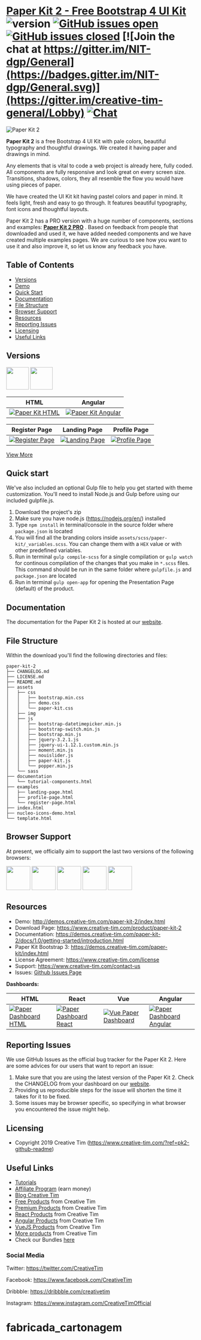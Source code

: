 # [Paper Kit 2 - Free Bootstrap 4 UI Kit](http://demos.creative-tim.com/paper-kit-2) ![version](https://img.shields.io/badge/version-2.2.0-blue.svg) [![GitHub issues open](https://img.shields.io/github/issues/creativetimofficial/material-kit.svg?maxAge=2592000)](https://github.com/creativetimofficial/paper-kit-2/issues?q=is%3Aopen+is%3Aissue) [![GitHub issues closed](https://img.shields.io/github/issues-closed-raw/creativetimofficial/ct-paper-kit-2-pro.svg?maxAge=2592000)](https://github.com/creativetimofficial/paper-kit-2/issues?q=is%3Aissue+is%3Aclosed) [![Join the chat at https://gitter.im/NIT-dgp/General](https://badges.gitter.im/NIT-dgp/General.svg)](https://gitter.im/creative-tim-general/Lobby) [![Chat](https://img.shields.io/badge/chat-on%20discord-7289da.svg)](https://discord.gg/E4aHAQy)

![Paper Kit 2](https://raw.githubusercontent.com/creativetimofficial/public-assets/master/paper-kit-2-html/opt_pk2_thumbnail.jpg "Paper Kit 2 Free")

**Paper Kit 2** is a free Bootstrap 4 UI Kit with pale colors, beautiful typography and thoughtful drawings. We created it having paper and drawings in mind.

Any elements that is vital to code a web project is already here, fully coded. All components are fully responsive and look great on every screen size. Transitions, shadows, colors, they all resemble the flow you would have using pieces of paper.

We have created the UI Kit kit having pastel colors and paper in mind. It feels light, fresh and easy to go through. It features beautiful typography, font icons and thoughtful layouts.

Paper Kit 2 has a PRO version with a huge number of components, sections and examples: **[Paper Kit 2 PRO](https://creative-tim.com/live/paper-kit-2-pro)** . Based on feedback from people that downloaded and used it, we have added needed components and we have created multiple examples pages. We are curious to see how you want to use it and also improve it, so let us know any feedback you have.

## Table of Contents

* [Versions](#versions)
* [Demo](#demo)
* [Quick Start](#quick-start)
* [Documentation](#documentation)
* [File Structure](#file-structure)
* [Browser Support](#browser-support)
* [Resources](#resources)
* [Reporting Issues](#reporting-issues)
* [Licensing](#licensing)
* [Useful Links](#useful-links)

## Versions

[<img src="https://raw.githubusercontent.com/creativetimofficial/public-assets/master/paper-kit-2-html/opt_pk2_thumbnail.jpg" width="60" height="60" />](https://www.creative-tim.com/product/paper-kit-2)
[<img src="https://raw.githubusercontent.com/creativetimofficial/public-assets/master/paper-kit-2-angular/opt_pk2_angular_thumbnail.jpg" width="60" height="60" />](https://www.creative-tim.com/product/paper-kit-2-pro)

| HTML | Angular |
| --- | --- |
| [![Paper Kit  HTML](https://raw.githubusercontent.com/creativetimofficial/public-assets/master/paper-kit-2-html/opt_pk2_thumbnail.jpg)](https://www.creative-tim.com/product/paper-kit-2)  | [![Paper Kit  Angular](https://raw.githubusercontent.com/creativetimofficial/public-assets/master/paper-kit-2-angular/opt_pk2_angular_thumbnail.jpg)](https://www.creative-tim.com/product/paper-kit-2-angular)  

| Register Page | Landing Page | Profile Page  |
| --- | --- | ---  |
| [![Register Page](https://raw.githubusercontent.com/creativetimofficial/public-assets/master/paper-kit-2-pro-html/register-page.png)](https://demos.creative-tim.com/paper-kit-2/examples/register-page.html)  | [![Landing Page](https://raw.githubusercontent.com/creativetimofficial/public-assets/master/paper-kit-2-pro-html/landing-page.png)](https://demos.creative-tim.com/paper-kit-2/examples/landing-page.html)  | [![Profile Page](https://raw.githubusercontent.com/creativetimofficial/public-assets/master/paper-kit-2-pro-html/profile-page.png)](https://demos.creative-tim.com/paper-kit-2/examples/profile-page.html)  

[View More](https://demos.creative-tim.com/paper-kit-2/index.html)

## Quick start


We've also included an optional Gulp file to help you get started with theme customization. You'll need to install Node.js and Gulp before using our included gulpfile.js.

1.  Download the project's zip
2.  Make sure you have node.js (<https://nodejs.org/en/>) installed
3.  Type `npm install` in terminal/console in the source folder where `package.json` is located
4.  You will find all the branding colors inside `assets/scss/paper-kit/_variables.scss`. You can change them with a `HEX` value or with other predefined variables.
5.  Run in terminal `gulp compile-scss` for a single compilation or `gulp watch` for continous compilation of the changes that you make in `*.scss` files. This command should be run in the same folder where `gulpfile.js` and `package.json` are located
6.  Run in terminal `gulp open-app` for opening the Presentation Page (default) of the product.

## Documentation
The documentation for the Paper Kit 2 is hosted at our [website](https://demos.creative-tim.com/paper-kit-2/docs/1.0/getting-started/introduction.html).


## File Structure

Within the download you'll find the following directories and files:
```
paper-kit-2
├── CHANGELOG.md
├── LICENSE.md
├── README.md
├── assets
│   ├── css
│   │   ├── bootstrap.min.css
│   │   ├── demo.css
│   │   └── paper-kit.css
│   ├── img
│   ├── js
│   │   ├── bootstrap-datetimepicker.min.js
│   │   ├── bootstrap-switch.min.js
│   │   ├── bootstrap.min.js
│   │   ├── jquery-3.2.1.js
│   │   ├── jquery-ui-1.12.1.custom.min.js
│   │   ├── moment.min.js
│   │   ├── nouislider.js
│   │   ├── paper-kit.js
│   │   └── popper.min.js
│   └── sass
├── documentation
│   └── tutorial-components.html
├── examples
│   ├── landing-page.html
│   ├── profile-page.html
│   └── register-page.html
├── index.html
├── nucleo-icons-demo.html
└── template.html

```

## Browser Support

At present, we officially aim to support the last two versions of the following browsers:

<img src="https://github.com/creativetimofficial/public-assets/blob/master/logos/chrome-logo.png?raw=true" width="64" height="64"> <img src="https://raw.githubusercontent.com/creativetimofficial/public-assets/master/logos/firefox-logo.png" width="64" height="64"> <img src="https://raw.githubusercontent.com/creativetimofficial/public-assets/master/logos/edge-logo.png" width="64" height="64"> <img src="https://raw.githubusercontent.com/creativetimofficial/public-assets/master/logos/safari-logo.png" width="64" height="64"> <img src="https://raw.githubusercontent.com/creativetimofficial/public-assets/master/logos/opera-logo.png" width="64" height="64">


## Resources
- Demo: <http://demos.creative-tim.com/paper-kit-2/index.html>
- Download Page: <https://www.creative-tim.com/product/paper-kit-2>
- Documentation: <https://demos.creative-tim.com/paper-kit-2/docs/1.0/getting-started/introduction.html>
- Paper Kit Bootstrap 3: <https://demos.creative-tim.com/paper-kit/index.html>
- License Agreement: <https://www.creative-tim.com/license>
- Support: <https://www.creative-tim.com/contact-us>
- Issues: [Github Issues Page](https://github.com/creativetimofficial/paper-kit-2/issues)


**Dashboards:**

| HTML | React | Vue  | Angular |
| --- | --- | ---  | ---  |
| [![Paper Dashboard  HTML](https://raw.githubusercontent.com/creativetimofficial/public-assets/master/paper-dashboard-2-html/opt_pd2_thumbnail.jpg)](https://www.creative-tim.com/product/paper-dashboard-2) | [![Paper Dashboard  React](https://raw.githubusercontent.com/creativetimofficial/public-assets/master/paper-dashboard-react/opt_pd_react_thumbnail.jpg)](https://www.creative-tim.com/product/paper-dashboard-pro-react) | [![Vue Paper Dashboard](https://raw.githubusercontent.com/creativetimofficial/public-assets/master/vue-paper-dashboard/opt_pd_vue_thumbnail.jpg)](https://www.creative-tim.com/product/vue-paper-dashboard)  | [![ Paper Dashboard Angular](https://raw.githubusercontent.com/creativetimofficial/public-assets/master/paper-kit-2-angular/opt_pk2_angular_thumbnail.jpg)](https://www.creative-tim.com/product/paper-dashboard-angular)

## Reporting Issues

We use GitHub Issues as the official bug tracker for the Paper Kit 2. Here are some advices for our users that want to report an issue:

1. Make sure that you are using the latest version of the Paper Kit 2. Check the CHANGELOG from your dashboard on our [website](https://www.creative-tim.com/?ref=pk2-github-readme).
2. Providing us reproducible steps for the issue will shorten the time it takes for it to be fixed.
3. Some issues may be browser specific, so specifying in what browser you encountered the issue might help.

## Licensing

- Copyright 2019 Creative Tim (https://www.creative-tim.com/?ref=pk2-github-readme)

[CHANGELOG]: ./CHANGELOG.md
[LICENSE]: ./LICENSE.md

## Useful Links

- [Tutorials](https://www.youtube.com/channel/UCVyTG4sCw-rOvB9oHkzZD1w)
- [Affiliate Program](https://www.creative-tim.com/affiliates/new?ref=pk2-github-readme) (earn money)
- [Blog Creative Tim](http://blog.creative-tim.com/)
- [Free Products](https://www.creative-tim.com/bootstrap-themes/free?ref=pk2-github-readme) from Creative Tim
- [Premium Products](https://www.creative-tim.com/bootstrap-themes/premium?ref=pk2-github-readme) from Creative Tim
- [React Products](https://www.creative-tim.com/bootstrap-themes/react-themes?ref=pk2-github-readme) from Creative Tim
- [Angular Products](https://www.creative-tim.com/bootstrap-themes/angular-themes?ref=pk2-github-readme) from Creative Tim
- [VueJS Products](https://www.creative-tim.com/bootstrap-themes/vuejs-themes?ref=pk2-github-readme) from Creative Tim
- [More products](https://www.creative-tim.com/bootstrap-themes?ref=pk2-github-readme) from Creative Tim
- Check our Bundles [here](https://www.creative-tim.com/bundles?ref=pk2-github-readme)

### Social Media

Twitter: <https://twitter.com/CreativeTim>

Facebook: <https://www.facebook.com/CreativeTim>

Dribbble: <https://dribbble.com/creativetim>

Instagram: <https://www.instagram.com/CreativeTimOfficial>
# fabricada_cartonagem
